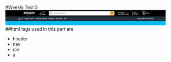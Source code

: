 #Weekly Test 5
![Screenshot of the application](Screenshot1.png)
##html tags used in this part are
<ul>
  <li>header</li>
  <li>nav</li>
  <li>div</li>
  <li>a</li>
  
  
</ul>
